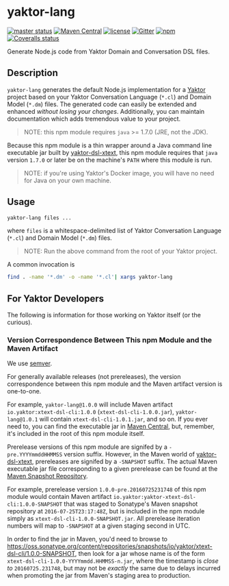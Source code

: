 # yaktor-lang

[![master status](https://img.shields.io/travis/SciSpike/yaktor-dsl-xtext/master.svg?maxAge=3600)](https://travis-ci.org/SciSpike/yaktor-dsl-xtext)
[![Maven Central](https://img.shields.io/maven-central/v/io.yaktor/xtext-dsl-cli.svg?maxAge=3600)](http://search.maven.org/#search%7Cga%7C1%7Ca%3A%22xtext-dsl-cli%22)
[![license](https://img.shields.io/github/license/SciSpike/yaktor-dsl-xtext.svg?maxAge=3600)](https://github.com/SciSpike/yaktor-dsl-xtext/blob/master/LICENSE)
[![Gitter](https://img.shields.io/gitter/room/SciSpike/yaktor.svg?maxAge=3600)](https://gitter.im/SciSpike/yaktor)
[![npm](https://img.shields.io/npm/v/yaktor-lang.svg?maxAge=3600)](https://www.npmjs.com/package/yaktor-lang)
[![Coveralls status](https://img.shields.io/coveralls/SciSpike/yaktor-dsl-xtext/master.svg?maxAge=2592000)](https://coveralls.io/github/SciSpike/yaktor-dsl-xtext?branch=master)

Generate Node.js code from Yaktor Domain and Conversation DSL files.

## Description

`yaktor-lang` generates the default Node.js implementation for a [Yaktor](http://yaktor.io) project based on your Yaktor Conversation Language (`*.cl`) and Domain Model (`*.dm`) files.
The generated code can easily be extended and enhanced *without losing your changes*. Additionally, you can maintain documentation which adds tremendous value to your project.

> NOTE: this npm module requires `java` >= 1.7.0 (JRE, not the JDK).

Because this npm module is a thin wrapper around a Java command line executable jar built by [yaktor-dsl-xtext](https://github.com/SciSpike/yaktor-dsl-xtext), this npm module requires that `java` version `1.7.0` or later be on the machine's `PATH` where this module is run.

> NOTE: if you're using Yaktor's Docker image, you will have no need for Java on your own machine.

## Usage

```bash
yaktor-lang files ...
```
where `files` is a whitespace-delimited list of Yaktor Conversation Language (`*.cl`) and Domain Model (`*.dm`) files.

> NOTE: Run the above command from the root of your Yaktor project.

A common invocation is

```bash
find . -name '*.dm' -o -name '*.cl'| xargs yaktor-lang
```

## For Yaktor Developers

The following is information for those working on Yaktor itself (or the curious).

### Version Correspondence Between This npm Module and the Maven Artifact

We use [semver](http://semver.org/).

For generally available releases (not prereleases), the version correspondence between this npm module and the Maven artifact version is one-to-one.

For example, `yaktor-lang@1.0.0` will include Maven artifact `io.yaktor:xtext-dsl-cli:1.0.0` (`xtext-dsl-cli-1.0.0.jar`), `yaktor-lang@1.0.1` will contain `xtext-dsl-cli-1.0.1.jar`, and so on.
If you ever need to, you can find the executable jar in [Maven Central](http://repo1.maven.org/maven2/io/yaktor/xtext-dsl-cli/), but, remember, it's included in the root of this npm module itself.

Prerelease versions of this npm module are signifed by a `-pre.YYYYmmddHHMMSS` version suffix. However, in the Maven world of [yaktor-dsl-xtext](https://github.com/SciSpike/yaktor-dsl-xtext),
prereleases are signifed by a `-SNAPSHOT` suffix.
The actual Maven executable jar file corresponding to a given prerelease can be found at the [Maven Snapshot Repository](https://oss.sonatype.org/content/repositories/snapshots/io/yaktor/xtext-dsl-cli/).

For example, prerelease version `1.0.0-pre.20160725231748` of this npm module would contain Maven artifact `io.yaktor:yaktor-xtext-dsl-cli:1.0.0-SNAPSHOT` that was staged to Sonatype's Maven snapshot repository at `2016-07-25T23:17:48Z`, but is included in the npm module simply as `xtext-dsl-cli-1.0.0-SNAPSHOT.jar`.  All prerelease iteration numbers will map to `-SNAPSHOT` at a given staging second in UTC.

In order to find the jar in Maven, you'd need to browse to https://oss.sonatype.org/content/repositories/snapshots/io/yaktor/xtext-dsl-cli/1.0.0-SNAPSHOT, then look for a jar whose name is of the form
`xtext-dsl-cli-1.0.0-YYYYmmdd.HHMMSS-n.jar`, where the timestamp is *close to* `20160725.231748`, but may not be *exactly* the same
due to delays incurred when promoting the jar from Maven's staging area to production.
